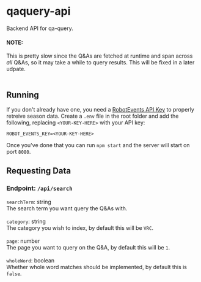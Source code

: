 # qaquery-api

Backend API for qa-query. 
<br>

#### NOTE:
This is pretty slow since the Q&As are fetched at runtime and span across *all* Q&As, so it may take a while to query results. This will be fixed in a later udpate.    
<br>

## Running

If you don't already have one, you need a [RobotEvents API Key](https://www.robotevents.com/api/v2) to properly retreive season data. Create a `.env` file in the root folder and add the following, replacing `<YOUR-KEY-HERE>` with your API key:

```
ROBOT_EVENTS_KEY=<YOUR-KEY-HERE>
```

Once you've done that you can run `npm start` and the server will start on port `8080`.

## Requesting Data

### Endpoint: `/api/search`
`searchTerm`: string
\
The search term you want query the Q&As with.
\
\
`category`: string
\
The category you wish to index, by default this will be `VRC`.
\
\
`page`: number
\
The page you want to query on the Q&A, by default this will be `1`.
\
\
`wholeWord`: boolean
\
Whether whole word matches should be implemented, by default this is `false`.
